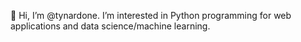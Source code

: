 👋 Hi, I’m @tynardone. I’m interested in Python programming for web applications and data science/machine learning. 






<!---
tynardone/tynardone is a ✨ special ✨ repository because its `README.md` (this file) appears on your GitHub profile.
You can click the Preview link to take a look at your changes.
--->
